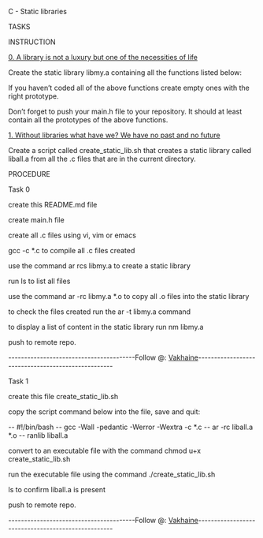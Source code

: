 C - Static libraries


TASKS 

INSTRUCTION


[0. A library is not a luxury but one of the necessities of life](libmy.a)


Create the static library libmy.a containing all the functions listed below:


If you haven’t coded all of the above functions create empty ones with the right prototype.


Don’t forget to push your main.h file to your repository. It should at least contain all the prototypes of the above functions.


[1. Without libraries what have we? We have no past and no future](create_static_lib.sh)


Create a script called create_static_lib.sh that creates a static library called liball.a from all the .c files that are in the current directory.

PROCEDURE

Task 0

create this README.md file

create main.h file

create all .c files using vi, vim or emacs

gcc -c *.c to compile all .c files created

use the command ar rcs libmy.a to create a static library

run ls to list all files

use the command ar -rc libmy.a *.o to copy all .o files into the static library

to check the files created run the ar -t libmy.a command

to display a list of content in the static library run nm libmy.a

push to remote repo.

----------------------------------------Follow @: [Vakhaine](github.com/vakhaine)---------------------------------------------------

Task 1

create this file create_static_lib.sh

copy the script command below into the file, save and quit:

-- #!/bin/bash
-- gcc -Wall -pedantic -Werror -Wextra -c *.c
-- ar -rc liball.a *.o
-- ranlib liball.a

convert to an executable file with the command chmod u+x create_static_lib.sh

run the executable file using the command ./create_static_lib.sh

ls to confirm liball.a is present

push to remote repo.

----------------------------------------Follow @: [Vakhaine](github.com/vakhaine)---------------------------------------------------
